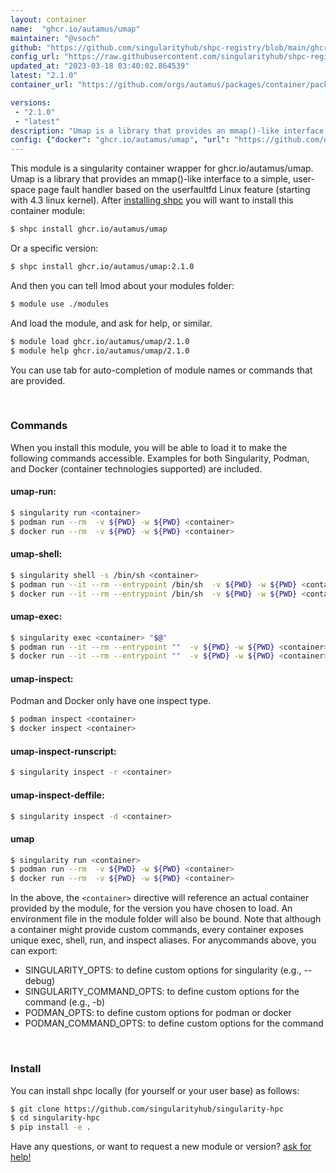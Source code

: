 ```yaml
---
layout: container
name:  "ghcr.io/autamus/umap"
maintainer: "@vsoch"
github: "https://github.com/singularityhub/shpc-registry/blob/main/ghcr.io/autamus/umap/container.yaml"
config_url: "https://raw.githubusercontent.com/singularityhub/shpc-registry/main/ghcr.io/autamus/umap/container.yaml"
updated_at: "2023-03-18 03:40:02.864539"
latest: "2.1.0"
container_url: "https://github.com/orgs/autamus/packages/container/package/umap"

versions:
 - "2.1.0"
 - "latest"
description: "Umap is a library that provides an mmap()-like interface to a simple, user-space page fault handler based on the userfaultfd Linux feature (starting with 4.3 linux kernel)."
config: {"docker": "ghcr.io/autamus/umap", "url": "https://github.com/orgs/autamus/packages/container/package/umap", "maintainer": "@vsoch", "description": "Umap is a library that provides an mmap()-like interface to a simple, user-space page fault handler based on the userfaultfd Linux feature (starting with 4.3 linux kernel).", "latest": {"2.1.0": "sha256:44db85ad345ca7d1f40b6ce5bb78b0f49d60a80ab7a78f248973b69902c7079c"}, "tags": {"2.1.0": "sha256:44db85ad345ca7d1f40b6ce5bb78b0f49d60a80ab7a78f248973b69902c7079c", "latest": "sha256:44db85ad345ca7d1f40b6ce5bb78b0f49d60a80ab7a78f248973b69902c7079c"}}
---
```


This module is a singularity container wrapper for ghcr.io/autamus/umap.
Umap is a library that provides an mmap()-like interface to a simple, user-space page fault handler based on the userfaultfd Linux feature (starting with 4.3 linux kernel).
After [installing shpc](#install) you will want to install this container module:


```bash
$ shpc install ghcr.io/autamus/umap
```

Or a specific version:

```bash
$ shpc install ghcr.io/autamus/umap:2.1.0
```

And then you can tell lmod about your modules folder:

```bash
$ module use ./modules
```

And load the module, and ask for help, or similar.

```bash
$ module load ghcr.io/autamus/umap/2.1.0
$ module help ghcr.io/autamus/umap/2.1.0
```

You can use tab for auto-completion of module names or commands that are provided.

<br>

### Commands

When you install this module, you will be able to load it to make the following commands accessible.
Examples for both Singularity, Podman, and Docker (container technologies supported) are included.

#### umap-run:

```bash
$ singularity run <container>
$ podman run --rm  -v ${PWD} -w ${PWD} <container>
$ docker run --rm  -v ${PWD} -w ${PWD} <container>
```

#### umap-shell:

```bash
$ singularity shell -s /bin/sh <container>
$ podman run --it --rm --entrypoint /bin/sh  -v ${PWD} -w ${PWD} <container>
$ docker run --it --rm --entrypoint /bin/sh  -v ${PWD} -w ${PWD} <container>
```

#### umap-exec:

```bash
$ singularity exec <container> "$@"
$ podman run --it --rm --entrypoint ""  -v ${PWD} -w ${PWD} <container> "$@"
$ docker run --it --rm --entrypoint ""  -v ${PWD} -w ${PWD} <container> "$@"
```

#### umap-inspect:

Podman and Docker only have one inspect type.

```bash
$ podman inspect <container>
$ docker inspect <container>
```

#### umap-inspect-runscript:

```bash
$ singularity inspect -r <container>
```

#### umap-inspect-deffile:

```bash
$ singularity inspect -d <container>
```



#### umap

```bash
$ singularity run <container>
$ podman run --rm  -v ${PWD} -w ${PWD} <container>
$ docker run --rm  -v ${PWD} -w ${PWD} <container>
```


In the above, the `<container>` directive will reference an actual container provided
by the module, for the version you have chosen to load. An environment file in the
module folder will also be bound. Note that although a container
might provide custom commands, every container exposes unique exec, shell, run, and
inspect aliases. For anycommands above, you can export:

 - SINGULARITY_OPTS: to define custom options for singularity (e.g., --debug)
 - SINGULARITY_COMMAND_OPTS: to define custom options for the command (e.g., -b)
 - PODMAN_OPTS: to define custom options for podman or docker
 - PODMAN_COMMAND_OPTS: to define custom options for the command

<br>

### Install

You can install shpc locally (for yourself or your user base) as follows:

```bash
$ git clone https://github.com/singularityhub/singularity-hpc
$ cd singularity-hpc
$ pip install -e .
```

Have any questions, or want to request a new module or version? [ask for help!](https://github.com/singularityhub/singularity-hpc/issues)